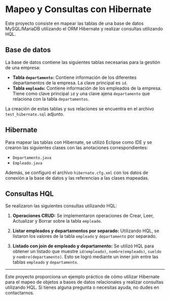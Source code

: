 # Mapeo y Consultas con Hibernate

Este proyecto consiste en mapear las tablas de una base de datos MySQL/MariaDB utilizando el ORM Hibernate y realizar consultas utilizando HQL.

## Base de datos

La base de datos contiene las siguientes tablas necesarias para la gestión de una empresa:

- **Tabla `departamento`:** Contiene información de los diferentes departamentos de la empresa. La clave principal es `id`.
- **Tabla `empleado`:** Contiene información de los empleados de la empresa. Tiene como clave principal `id` y una clave ajena `departamento` que relaciona con la tabla `departamentos`.

La creación de estas tablas y sus relaciones se encuentra en el archivo `test_hibernate.sql` adjunto.

## Hibernate

Para mapear las tablas con Hibernate, se utilizó Eclipse como IDE y se crearon las siguientes clases con las anotaciones correspondientes:

- `Departamento.java`
- `Empleado.java`

Además, se configuró el archivo `hibernate.cfg.xml` con los datos de conexión a la base de datos y las referencias a las clases mapeadas.

## Consultas HQL

Se realizaron las siguientes consultas utilizando HQL:

1. **Operaciones CRUD:** Se implementaron operaciones de Crear, Leer, Actualizar y Borrar sobre la tabla `empleado`.
   
2. **Listar empleados y departamentos por separado:** Utilizando HQL, se listaron los valores de la tabla `empleado` y `departamento` por separado.

3. **Listado con join de empleado y departamento:** Se utilizó HQL para obtener un listado que muestre `id(empleado)`, `nombre(empleado)`, `sueldo` y `nombre(departamento)`. Esto se logró mediante un inner join entre las tablas `empleado` y `departamento`.

---

Este proyecto proporciona un ejemplo práctico de cómo utilizar Hibernate para el mapeo de objetos a bases de datos relacionales y realizar consultas utilizando HQL. Si tienes alguna pregunta o necesitas ayuda, no dudes en contactarnos.

